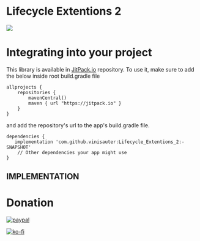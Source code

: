 # Lifecycle Extentions 2
[![](https://jitpack.io/v/vinisauter/Lifecycle_Extentions_2.svg)](https://jitpack.io/#vinisauter/Lifecycle_Extentions_2)

# Integrating into your project
This library is available in [JitPack.io](https://jitpack.io/) repository.
To use it, make sure to add the below inside root build.gradle file

```
allprojects {
    repositories {
        mavenCentral()
        maven { url "https://jitpack.io" }
    }
}
```

and add the repository's url to the app's build.gradle file.

```
dependencies {
   implementation 'com.github.vinisauter:Lifecycle_Extentions_2:-SNAPSHOT'
    // Other dependencies your app might use
}
```

IMPLEMENTATION
----

# Donation

[![paypal](https://img.shields.io/badge/Donate-PayPal-green.svg)](https://www.paypal.com/cgi-bin/webscr?cmd=_donations&business=ESPRDCXCN3RD2&currency_code=BRL&source=url)

[![ko-fi](https://www.ko-fi.com/img/donate_sm.png)](https://ko-fi.com/S6S8JJNM)
